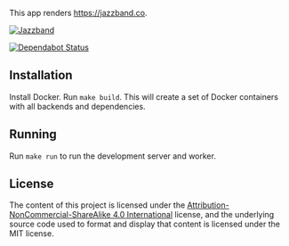 This app renders https://jazzband.co.

[![Jazzband](https://jazzband.co/static/img/badge.svg)](https://jazzband.co/)

[![Dependabot Status](https://api.dependabot.com/badges/status?host=github&repo=jazzband/website)](https://dependabot.com)

## Installation

Install Docker. Run `make build`. This will create a set of Docker
containers with all backends and dependencies.

## Running

Run `make run` to run the development server and worker.

## License

The content of this project is licensed under the
[Attribution-NonCommercial-ShareAlike 4.0 International] license, and
the underlying source code used to format and display that content is licensed
under the MIT license.

[add-to-org]: https://github.com/benbalter/add-to-org
[Attribution-NonCommercial-ShareAlike 4.0 International]: https://creativecommons.org/licenses/by-nc-sa/4.0/
